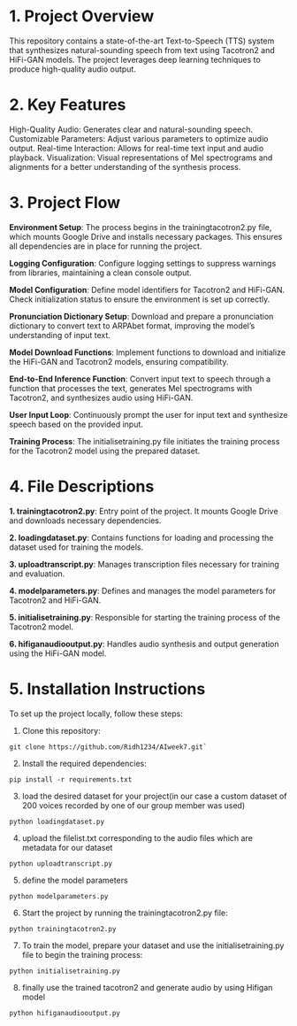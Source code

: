 # 1. Project Overview
This repository contains a state-of-the-art Text-to-Speech (TTS) system that synthesizes natural-sounding speech from text using Tacotron2 and HiFi-GAN models. The project leverages deep learning techniques to produce high-quality audio output.

# 2. Key Features
High-Quality Audio: Generates clear and natural-sounding speech.
Customizable Parameters: Adjust various parameters to optimize audio output.
Real-time Interaction: Allows for real-time text input and audio playback.
Visualization: Visual representations of Mel spectrograms and alignments for a better understanding of the synthesis process.
# 3. Project Flow
**Environment Setup**: The process begins in the trainingtacotron2.py file, which mounts Google Drive and installs necessary packages. This ensures all dependencies are in place for running the project.

**Logging Configuration**: Configure logging settings to suppress warnings from libraries, maintaining a clean console output.

**Model Configuration**: Define model identifiers for Tacotron2 and HiFi-GAN. Check initialization status to ensure the environment is set up correctly.

**Pronunciation Dictionary Setup**: Download and prepare a pronunciation dictionary to convert text to ARPAbet format, improving the model’s understanding of input text.

**Model Download Functions**: Implement functions to download and initialize the HiFi-GAN and Tacotron2 models, ensuring compatibility.

**End-to-End Inference Function**: Convert input text to speech through a function that processes the text, generates Mel spectrograms with Tacotron2, and synthesizes audio using HiFi-GAN.

**User Input Loop**: Continuously prompt the user for input text and synthesize speech based on the provided input.

**Training Process**: The initialisetraining.py file initiates the training process for the Tacotron2 model using the prepared dataset.

# 4. File Descriptions
**1. trainingtacotron2.py**: Entry point of the project. It mounts Google Drive and downloads necessary dependencies.

**2. loadingdataset.py**: Contains functions for loading and processing the dataset used for training the models.

**3. uploadtranscript.py**: Manages transcription files necessary for training and evaluation.

**4. modelparameters.py**: Defines and manages the model parameters for Tacotron2 and HiFi-GAN.

**5. initialisetraining.py**: Responsible for starting the training process of the Tacotron2 model.

**6. hifiganaudiooutput.py**: Handles audio synthesis and output generation using the HiFi-GAN model.

# 5. Installation Instructions
To set up the project locally, follow these steps:

1. Clone this repository:
```
git clone https://github.com/Ridh1234/AIweek7.git`
```
2. Install the required dependencies:
```
pip install -r requirements.txt
```
3. load the desired dataset for your project(in our case a custom dataset of 200 voices recorded by one of our group member was used)
```
python loadingdataset.py
```
4. upload the filelist.txt corresponding to the audio files which are metadata for our dataset
```
python uploadtranscript.py
```
5. define the model parameters
```
python modelparameters.py
```
6. Start the project by running the trainingtacotron2.py file:
```
python trainingtacotron2.py
```
7. To train the model, prepare your dataset and use the initialisetraining.py file to begin the training process:
```
python initialisetraining.py
```
8. finally use the trained tacotron2 and generate audio by using Hifigan model
```
python hifiganaudiooutput.py
```
